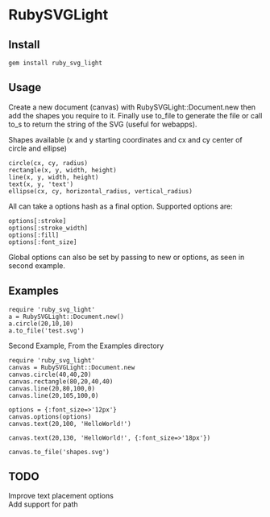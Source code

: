 RubySVGLight
============

Install
-------

    gem install ruby_svg_light

Usage
-----

Create a new document (canvas) with RubySVGLight::Document.new then add the shapes you require to it. Finally use to_file to generate the file or call to_s to return the string of the SVG (useful for webapps).

Shapes available (x and y starting coordinates and cx and cy center of circle and ellipse)

    circle(cx, cy, radius)
    rectangle(x, y, width, height)
    line(x, y, width, height)
    text(x, y, 'text')
    ellipse(cx, cy, horizontal_radius, vertical_radius)

All can take a options hash as a final option. Supported options are:

    options[:stroke]       
    options[:stroke_width] 
    options[:fill]         
    options[:font_size]    

Global options can also be set by passing to new or options, as seen in second example.


Examples
--------

    require 'ruby_svg_light'
    a = RubySVGLight::Document.new()
    a.circle(20,10,10)
    a.to_file('test.svg')

Second Example, From the Examples directory

    require 'ruby_svg_light'
    canvas = RubySVGLight::Document.new
    canvas.circle(40,40,20)
    canvas.rectangle(80,20,40,40)
    canvas.line(20,80,100,0)
    canvas.line(20,105,100,0)
    
    options = {:font_size=>'12px'}
    canvas.options(options)
    canvas.text(20,100, 'HelloWorld!')
    
    canvas.text(20,130, 'HelloWorld!', {:font_size=>'18px'})
    
    canvas.to_file('shapes.svg')

TODO
----

Improve text placement options  
Add support for path
